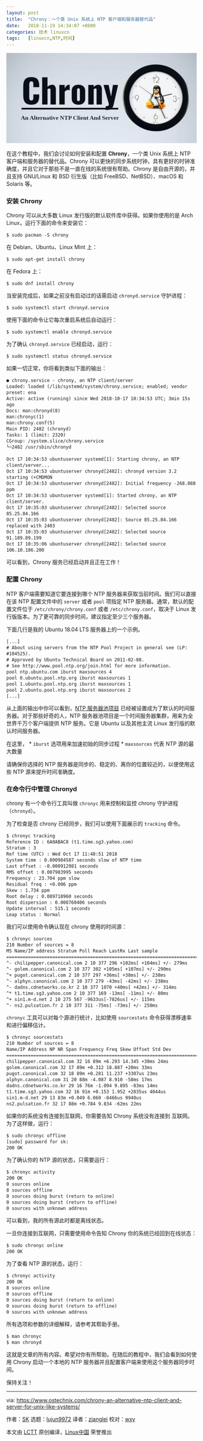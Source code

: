 ```yaml
---
layout: post
title:	"Chrony：一个类 Unix 系统上 NTP 客户端和服务器替代品"
date:	2018-11-19 14:34:07 +0800 
categories:	技术 linuxcn 
tags:	[linuxcn,NTP,时间]
---
```



![](/Asserts/Images/album/201811/19/143408gzwwbvwcalflvvbb.jpg)


在这个教程中，我们会讨论如何安装和配置 **Chrony**，一个类 Unix 系统上 NTP 客户端和服务器的替代品。Chrony 可以更快的同步系统时钟，具有更好的时钟准确度，并且它对于那些不是一直在线的系统很有帮助。Chrony 是自由开源的，并且支持 GNU/Linux 和 BSD 衍生版（比如 FreeBSD、NetBSD）、macOS 和 Solaris 等。


### 安装 Chrony


Chrony 可以从大多数 Linux 发行版的默认软件库中获得。如果你使用的是 Arch Linux，运行下面的命令来安装它：



```
$ sudo pacman -S chrony
```

在 Debian、Ubuntu、Linux Mint 上：



```
$ sudo apt-get install chrony
```

在 Fedora 上：



```
$ sudo dnf install chrony
```

当安装完成后，如果之前没有启动过的话需启动 `chronyd.service` 守护进程：



```
$ sudo systemctl start chronyd.service
```

使用下面的命令让它每次重启系统后自动运行：



```
$ sudo systemctl enable chronyd.service
```

为了确认 `chronyd.service` 已经启动，运行：



```
$ sudo systemctl status chronyd.service
```

如果一切正常，你将看到类似下面的输出：



```
● chrony.service - chrony, an NTP client/server
Loaded: loaded (/lib/systemd/system/chrony.service; enabled; vendor preset: ena
Active: active (running) since Wed 2018-10-17 10:34:53 UTC; 3min 15s ago
Docs: man:chronyd(8)
man:chronyc(1)
man:chrony.conf(5)
Main PID: 2482 (chronyd)
Tasks: 1 (limit: 2320)
CGroup: /system.slice/chrony.service
└─2482 /usr/sbin/chronyd

Oct 17 10:34:53 ubuntuserver systemd[1]: Starting chrony, an NTP client/server...
Oct 17 10:34:53 ubuntuserver chronyd[2482]: chronyd version 3.2 starting (+CMDMON
Oct 17 10:34:53 ubuntuserver chronyd[2482]: Initial frequency -268.088 ppm
Oct 17 10:34:53 ubuntuserver systemd[1]: Started chrony, an NTP client/server.
Oct 17 10:35:03 ubuntuserver chronyd[2482]: Selected source 85.25.84.166
Oct 17 10:35:03 ubuntuserver chronyd[2482]: Source 85.25.84.166 replaced with 2403
Oct 17 10:35:03 ubuntuserver chronyd[2482]: Selected source 91.189.89.199
Oct 17 10:35:06 ubuntuserver chronyd[2482]: Selected source 106.10.186.200
```

可以看到，Chrony 服务已经启动并且正在工作！


### 配置 Chrony


NTP 客户端需要知道它要连接到哪个 NTP 服务器来获取当前时间。我们可以直接在该 NTP 配置文件中的 `server` 或者 `pool` 项指定 NTP 服务器。通常，默认的配置文件位于 `/etc/chrony/chrony.conf` 或者 `/etc/chrony.conf`，取决于 Linux 发行版版本。为了更可靠的同步时间，建议指定至少三个服务器。


下面几行是我的 Ubuntu 18.04 LTS 服务器上的一个示例。



```
[...]
# About using servers from the NTP Pool Project in general see (LP: #104525).
# Approved by Ubuntu Technical Board on 2011-02-08.
# See http://www.pool.ntp.org/join.html for more information.
pool ntp.ubuntu.com iburst maxsources 4
pool 0.ubuntu.pool.ntp.org iburst maxsources 1
pool 1.ubuntu.pool.ntp.org iburst maxsources 1
pool 2.ubuntu.pool.ntp.org iburst maxsources 2
[...]
```

从上面的输出中你可以看到，[NTP 服务器池项目](https://www.ntppool.org/en/) 已经被设置成为了默认的时间服务器。对于那些好奇的人，NTP 服务器池项目是一个时间服务器集群，用来为全世界千万个客户端提供 NTP 服务。它是 Ubuntu 以及其他主流 Linux 发行版的默认时间服务器。


在这里， \* `iburst` 选项用来加速初始的同步过程 \* `maxsources` 代表 NTP 源的最大数量


请确保你选择的 NTP 服务器是同步的、稳定的、离你的位置较近的，以便使用这些 NTP 源来提升时间准确度。


### 在命令行中管理 Chronyd


chrony 有一个命令行工具叫做 `chronyc` 用来控制和监控 chrony 守护进程（`chronyd`）。


为了检查是否 chrony 已经同步，我们可以使用下面展示的 `tracking` 命令。



```
$ chronyc tracking
Reference ID : 6A0ABAC8 (t1.time.sg3.yahoo.com)
Stratum : 3
Ref time (UTC) : Wed Oct 17 11:48:51 2018
System time : 0.000984587 seconds slow of NTP time
Last offset : -0.000912981 seconds
RMS offset : 0.007983995 seconds
Frequency : 23.704 ppm slow
Residual freq : +0.006 ppm
Skew : 1.734 ppm
Root delay : 0.089718960 seconds
Root dispersion : 0.008760406 seconds
Update interval : 515.1 seconds
Leap status : Normal
```

我们可以使用命令确认现在 chrony 使用的时间源：



```
$ chronyc sources
210 Number of sources = 8
MS Name/IP address Stratum Poll Reach LastRx Last sample
===============================================================================
^- chilipepper.canonical.com 2 10 377 296 +102ms[ +104ms] +/- 279ms
^- golem.canonical.com 2 10 377 302 +105ms[ +107ms] +/- 290ms
^+ pugot.canonical.com 2 10 377 297 +36ms[ +38ms] +/- 238ms
^- alphyn.canonical.com 2 10 377 279 -43ms[ -42ms] +/- 238ms
^- dadns.cdnetworks.co.kr 2 10 377 1070 +40ms[ +42ms] +/- 314ms
^* t1.time.sg3.yahoo.com 2 10 377 169 -13ms[ -11ms] +/- 80ms
^+ sin1.m-d.net 2 10 275 567 -9633us[-7826us] +/- 115ms
^- ns2.pulsation.fr 2 10 377 311 -75ms[ -73ms] +/- 250ms
```

`chronyc` 工具可以对每个源进行统计，比如使用 `sourcestats` 命令获得漂移速率和进行偏移估计。



```
$ chronyc sourcestats
210 Number of sources = 8
Name/IP Address NP NR Span Frequency Freq Skew Offset Std Dev
==============================================================================
chilipepper.canonical.com 32 16 89m +6.293 14.345 +30ms 24ms
golem.canonical.com 32 17 89m +0.312 18.887 +20ms 33ms
pugot.canonical.com 32 18 89m +0.281 11.237 +3307us 23ms
alphyn.canonical.com 31 20 88m -4.087 8.910 -58ms 17ms
dadns.cdnetworks.co.kr 29 16 76m -1.094 9.895 -83ms 14ms
t1.time.sg3.yahoo.com 32 16 91m +0.153 1.952 +2835us 4044us
sin1.m-d.net 29 13 83m +0.049 6.060 -8466us 9940us
ns2.pulsation.fr 32 17 88m +0.784 9.834 -62ms 22ms
```

如果你的系统没有连接到互联网，你需要告知 Chrony 系统没有连接到 互联网。为了这样做，运行：



```
$ sudo chronyc offline
[sudo] password for sk:
200 OK
```

为了确认你的 NTP 源的状态，只需要运行：



```
$ chronyc activity
200 OK
0 sources online
8 sources offline
0 sources doing burst (return to online)
0 sources doing burst (return to offline)
0 sources with unknown address
```

可以看到，我的所有源此时都是离线状态。


一旦你连接到互联网，只需要使用命令告知 Chrony 你的系统已经回到在线状态：



```
$ sudo chronyc online
200 OK
```

为了查看 NTP 源的状态，运行：



```
$ chronyc activity
200 OK
8 sources online
0 sources offline
0 sources doing burst (return to online)
0 sources doing burst (return to offline)
0 sources with unknown address
```

所有选项和参数的详细解释，请参考其帮助手册。



```
$ man chronyc
$ man chronyd
```

这就是文章的所有内容。希望对你有所帮助。在随后的教程中，我们会看到如何使用 Chrony 启动一个本地的 NTP 服务器并且配置客户端来使用这个服务器同步时间。


保持关注！




---


via: <https://www.ostechnix.com/chrony-an-alternative-ntp-client-and-server-for-unix-like-systems/>


作者：[SK](https://www.ostechnix.com/author/sk/) 选题：[lujun9972](https://github.com/lujun9972) 译者：[zianglei](https://github.com/zianglei) 校对：[wxy](https://github.com/wxy)


本文由 [LCTT](https://github.com/LCTT/TranslateProject) 原创编译，[Linux中国](https://linux.cn/) 荣誉推出
